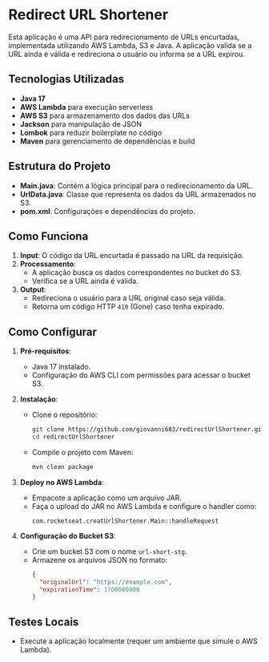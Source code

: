 # Redirect URL Shortener

Esta aplicação é uma API para redirecionamento de URLs encurtadas, implementada utilizando AWS Lambda, S3 e Java. A aplicação valida se a URL ainda é válida e redireciona o usuário ou informa se a URL expirou.

## Tecnologias Utilizadas

- **Java 17**
- **AWS Lambda** para execução serverless
- **AWS S3** para armazenamento dos dados das URLs
- **Jackson** para manipulação de JSON
- **Lombok** para reduzir boilerplate no código
- **Maven** para gerenciamento de dependências e build

## Estrutura do Projeto

- **Main.java**: Contém a lógica principal para o redirecionamento da URL.
- **UrlData.java**: Classe que representa os dados da URL armazenados no S3.
- **pom.xml**: Configurações e dependências do projeto.

## Como Funciona

1. **Input**: O código da URL encurtada é passado na URL da requisição.
2. **Processamento**:
   - A aplicação busca os dados correspondentes no bucket do S3.
   - Verifica se a URL ainda é válida.
3. **Output**:
   - Redireciona o usuário para a URL original caso seja válida.
   - Retorna um código HTTP `410` (Gone) caso tenha expirado.

## Como Configurar

1. **Pré-requisitos**:
   - Java 17 instalado.
   - Configuração do AWS CLI com permissões para acessar o bucket S3.

2. **Instalação**:
   - Clone o repositório:
     ```bash
     git clone https://github.com/giovanni683/redirectUrlShortener.git
     cd redirectUrlShortener
     ```

   - Compile o projeto com Maven:
     ```bash
     mvn clean package
     ```

3. **Deploy no AWS Lambda**:
   - Empacote a aplicação como um arquivo JAR.
   - Faça o upload do JAR no AWS Lambda e configure o handler como:
     ```
     com.rocketseat.creatUrlShortener.Main::handleRequest
     ```

4. **Configuração do Bucket S3**:
   - Crie um bucket S3 com o nome `url-short-stg`.
   - Armazene os arquivos JSON no formato:
     ```json
     {
       "originalUrl": "https://example.com",
       "expirationTime": 1700000000
     }
     ```

## Testes Locais

- Execute a aplicação localmente (requer um ambiente que simule o AWS Lambda).
